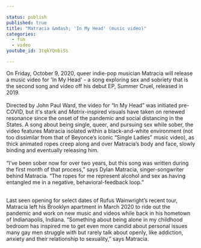 ```yaml
---

status: publish
published: true
title: "Matracia &mdash; 'In My Head' (music video)"
categories:
  - fun
  - video
youtube_id: 3tqkYQnbiSs

---
```


On Friday, October 9, 2020, queer indie-pop musician Matracia will release a music video for 'In My Head' - a song exploring sex and sobriety that is the second song and video off his debut EP, Summer Cruel, released in 2019.  
<br/>
Directed by John Paul Ward, the video for &ldquo;In My Head&rdquo; was initiated pre-COVID, but it's stark and _Matrix_-inspired visuals have taken on renewed resonance since the onset of the pandemic and social distancing in the States. A song about being single, queer, and pursuing sex while sober, the video features Matracia isolated within a black-and-white environment (not too dissimilar from that of Beyonce&rsquo;s iconic &ldquo;Single Ladies&rdquo; music video), as thick animated ropes creep along and over Matracia&rsquo;s body and face, slowly binding and eventually releasing him.&nbsp;  
<br/>
&ldquo;I&rsquo;ve been sober now for over two years, but this song was written during the first month of that process,&rdquo; says Dylan Matracia, singer-songwriter behind Matracia. &ldquo;The ropes for me represent alcohol and sex as having entangled me in a negative, behavioral-feedback loop.&rdquo;

<br/>
Last seen opening for select dates of Rufus Wainwright&rsquo;s recent tour, Matracia left his Brooklyn apartment in March 2020 to ride out the pandemic and work on new music and videos while back in his hometown of Indianapolis, Indiana. &ldquo;Something about being alone in my childhood bedroom has inspired me to get even more candid about personal issues many gay men struggle with but rarely talk about openly, like addiction, anxiety and their relationship to sexuality,&rdquo; says Matracia.
